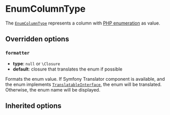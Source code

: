 <script setup>
    import ColumnTypeOptions from "./options/column.md";
</script>

# EnumColumnType

The [`EnumColumnType`](https://github.com/Kreyu/data-table-bundle/blob/main/src/Column/Type/EnumColumnType.php) represents a column with [PHP enumeration](https://www.php.net/manual/language.enumerations.php) as value.

## Overridden options

### `formatter`

- **type**: `null` or `\Closure`
- **default**: closure that translates the enum if possible

Formats the enum value. If Symfony Translator component is available, and the enum implements [`TranslatableInterface`](https://github.com/symfony/translation-contracts/blob/main/TranslatableInterface.php),
the enum will be translated. Otherwise, the enum name will be displayed.

## Inherited options

<ColumnTypeOptions excludedOptions="['formatter']"/>
